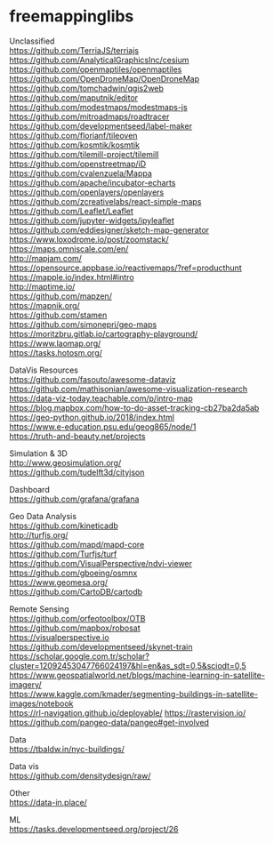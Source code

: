 # freemappinglibs
Unclassified <br/>
https://github.com/TerriaJS/terriajs <br/>
https://github.com/AnalyticalGraphicsInc/cesium <br/>
https://github.com/openmaptiles/openmaptiles <br/>
https://github.com/OpenDroneMap/OpenDroneMap <br/>
https://github.com/tomchadwin/qgis2web <br/>
https://github.com/maputnik/editor <br/>
https://github.com/modestmaps/modestmaps-js <br/>
https://github.com/mitroadmaps/roadtracer <br/>
https://github.com/developmentseed/label-maker <br/>
https://github.com/florianf/tileoven <br/>
https://github.com/kosmtik/kosmtik <br/>
https://github.com/tilemill-project/tilemill <br/>
https://github.com/openstreetmap/iD <br/>
https://github.com/cvalenzuela/Mappa <br/>
https://github.com/apache/incubator-echarts <br/>
https://github.com/openlayers/openlayers <br/>
https://github.com/zcreativelabs/react-simple-maps <br/>
https://github.com/Leaflet/Leaflet <br/>
https://github.com/jupyter-widgets/ipyleaflet <br/>
https://github.com/eddiesigner/sketch-map-generator <br/>
https://www.loxodrome.io/post/zoomstack/ <br/>
https://maps.omniscale.com/en/ <br/>
http://mapjam.com/ <br/>
https://opensource.appbase.io/reactivemaps/?ref=producthunt <br/>
https://mapple.io/index.html#intro <br/>
http://maptime.io/ <br/>
https://github.com/mapzen/ <br/>
https://mapnik.org/ <br/>
https://github.com/stamen <br/>
https://github.com/simonepri/geo-maps <br/>
https://moritzbru.gitlab.io/cartography-playground/ <br/>
https://www.laomap.org/ <br/>
https://tasks.hotosm.org/

DataVis Resources <br/>
https://github.com/fasouto/awesome-dataviz <br/>
https://github.com/mathisonian/awesome-visualization-research <br/>
https://data-viz-today.teachable.com/p/intro-map <br/>
https://blog.mapbox.com/how-to-do-asset-tracking-cb27ba2da5ab <br/>
https://geo-python.github.io/2018/index.html <br/>
https://www.e-education.psu.edu/geog865/node/1 <br/>
https://truth-and-beauty.net/projects

Simulation & 3D <br/>
http://www.geosimulation.org/ <br/>
https://github.com/tudelft3d/cityjson <br/>

Dashboard <br/>
https://github.com/grafana/grafana <br/>

Geo Data Analysis <br/>
https://github.com/kineticadb <br/>
http://turfjs.org/  <br/>
https://github.com/mapd/mapd-core <br/>
https://github.com/Turfjs/turf <br/>
https://github.com/VisualPerspective/ndvi-viewer <br/>
https://github.com/gboeing/osmnx <br/>
https://www.geomesa.org/ <br/>
https://github.com/CartoDB/cartodb <br/>


Remote Sensing <br/>
https://github.com/orfeotoolbox/OTB <br/> 
https://github.com/mapbox/robosat <br/> 
https://visualperspective.io <br/> 
https://github.com/developmentseed/skynet-train <br/>
https://scholar.google.com.tr/scholar?cluster=12092453047766024197&hl=en&as_sdt=0,5&sciodt=0,5 <br/>
https://www.geospatialworld.net/blogs/machine-learning-in-satellite-imagery/ <br/>
https://www.kaggle.com/kmader/segmenting-buildings-in-satellite-images/notebook <br/>
https://rl-navigation.github.io/deployable/
https://rastervision.io/
https://github.com/pangeo-data/pangeo#get-involved

Data <br/>
https://tbaldw.in/nyc-buildings/

Data vis <br/>
https://github.com/densitydesign/raw/ <br/>

Other <br/>
https://data-in.place/

ML <br/> 
https://tasks.developmentseed.org/project/26

 
